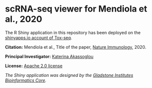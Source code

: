 # scRNA-seq viewer for Mendiola et al., 2020

The R Shiny application in this repository has been deployed on the [shinyapps.io account of Tox-seq](https://toxseq.shinyapps.io/scrnaseq_viewer/). 

**Citation:** Mendiola et al., Title of the paper, [Nature Immunology](https://doi.org/10.1038/s41590-020-0654-0), 2020. 

**Principal Investigator:** [Katerina Akassoglou](https://akassogloulab.org/)

**License:** [Apache 2.0 license](https://www.apache.org/licenses/LICENSE-2.0.txt) 

*The Shiny application was designed by the [Gladstone Institutes Bioinformatics Core](https://labs.gladstone.org/bioinformatics/index.html).*
